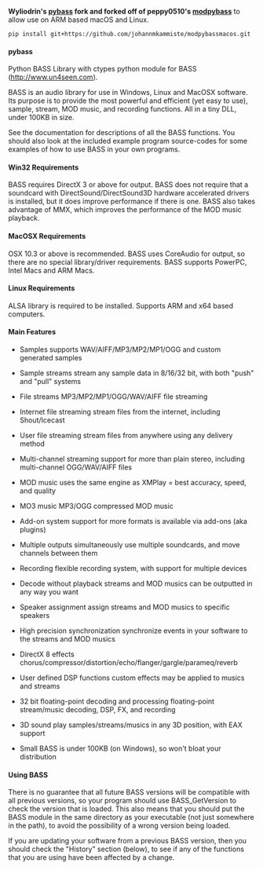 

**Wyliodrin's [pybass](https://github.com/wyliodrin/pybass) fork and forked off of peppy0510's [modpybass](https://github.com/peppy0510/modpybass/)** to allow use on ARM based macOS and Linux.

`pip install git+https://github.com/johannmkammiste/modpybassmacos.git
`


#### pybass

Python BASS Library with ctypes python module for BASS (http://www.un4seen.com).

BASS is an audio library for use in Windows, Linux and MacOSX software. Its
purpose is to provide the most powerful and efficient (yet easy to use),
sample, stream, MOD music, and recording functions. All in a tiny DLL,
under 100KB in size.

See the documentation for descriptions of all the BASS functions. You
should also look at the included example program source-codes for some
examples of how to use BASS in your own programs.


#### Win32 Requirements

BASS requires DirectX 3 or above for output. BASS does not require that a
soundcard with DirectSound/DirectSound3D hardware accelerated drivers is
installed, but it does improve performance if there is one. BASS also takes
advantage of MMX, which improves the performance of the MOD music playback.


#### MacOSX Requirements

OSX 10.3 or above is recommended. BASS uses CoreAudio for output, so there
are no special library/driver requirements. BASS supports PowerPC, Intel Macs and ARM Macs.

#### Linux Requirements

ALSA library is required to be installed. Supports ARM and x64 based computers.


#### Main Features

* Samples
  supports WAV/AIFF/MP3/MP2/MP1/OGG and custom generated samples

* Sample streams
  stream any sample data in 8/16/32 bit, with both "push" and "pull" systems

* File streams
  MP3/MP2/MP1/OGG/WAV/AIFF file streaming

* Internet file streaming
  stream files from the internet, including Shout/Icecast

* User file streaming
  stream files from anywhere using any delivery method

* Multi-channel streaming
  support for more than plain stereo, including multi-channel OGG/WAV/AIFF files

* MOD music
  uses the same engine as XMPlay = best accuracy, speed, and quality

* MO3 music
  MP3/OGG compressed MOD music

* Add-on system
  support for more formats is available via add-ons (aka plugins)

* Multiple outputs
  simultaneously use multiple soundcards, and move channels between them

* Recording
  flexible recording system, with support for multiple devices

* Decode without playback
  streams and MOD musics can be outputted in any way you want

* Speaker assignment
  assign streams and MOD musics to specific speakers

* High precision synchronization
  synchronize events in your software to the streams and MOD musics

* DirectX 8 effects
  chorus/compressor/distortion/echo/flanger/gargle/parameq/reverb

* User defined DSP functions
  custom effects may be applied to musics and streams

* 32 bit floating-point decoding and processing
  floating-point stream/music decoding, DSP, FX, and recording

* 3D sound
  play samples/streams/musics in any 3D position, with EAX support

* Small
  BASS is under 100KB (on Windows), so won't bloat your distribution


#### Using BASS

There is no guarantee that all future BASS versions will be compatible
with all previous versions, so your program should use BASS_GetVersion
to check the version that is loaded. This also means that you should
put the BASS module in the same directory as your executable (not just
somewhere in the path), to avoid the possibility of a wrong version being
loaded.

If you are updating your software from a previous BASS version, then
you should check the "History" section (below), to see if any of the
functions that you are using have been affected by a change.
